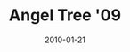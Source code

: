 ---
layout: media
category: media
title: "Angel Tree '09"
date: 2010-01-21
description: "A recap of what happened when thousands of crossroads people came together to purchase and deliver gifts for the kids of incarcerated parents."
video: "https://s3.amazonaws.com/crossroadsvideomessages/Angel-Tree-09.mp4"
video-poster: "http://s3.amazonaws.com/crossroads-media/images/legacy/content/Angel-Tree-still.jpg"
---